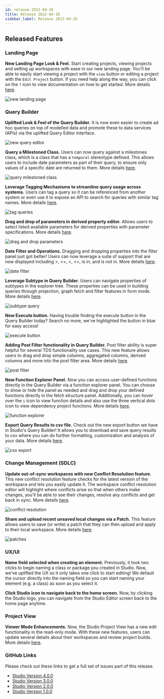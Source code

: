 ```yaml
---
id: release-2022-04-26
title: Release 2022-04-26
sidebar_label: Release 2022-04-26
---
```

## Released Features

### Landing Page

**New Landing Page Look & Feel.** Start creating projects, viewing projects and setting up workspaces with ease in our new landing page. You'll be able to easily start viewing a project with the `view` button or editing a project with the `Edit Project` button. If you need help along the way, you can click on the `?` icon to view documentation on how to get started. More details [here](https://github.com/finos/legend-studio/pull/899).

![new landing page](../assets/new-landing-page.gif)

### Query Builder

**Uplifted Look & Feel of the Query Builder.** It is now even easier to create ad hoc queries on top of modelled data and promote these to data services (APIs) via the uplifted Query Editor interface.

![new query editor](../assets/new-query-editor.jpg)

**Query a Milestoned Class.** Users can now query against a milestones class, which is a class that has a `temporal` stereotype defined. This allows users to include date parameters as part of their query, to ensure only values of a specific date are returned to them. More details [here](https://github.com/finos/legend-studio/pull/679).

![query milestoned class](../assets/new-query-milestoned-class.gif)

**Leverage Tagging Mechanisms to streamline query usage across systems.** Users can tag a query so it can be referenced from another system or even use it to expose an API to search for queries with similar tag names. More details [here](https://github.com/finos/legend-studio/issues/633).

![tag queries](../assets/new-tag-queries.jpg)

**Drag and drop of parameters in derived property editor.** Allows users to select listed available parameters for derived properties with parameter specifications. More details [here](https://github.com/finos/legend-studio/pull/766).

![drag and drop parameters](../assets/new-dragdrop-parameter.gif)

**Date Filter and Operations.** Dragging and dropping properties into the filter panel just got better! Users can now leverage a suite of support that are now displayed including &gt;, &gt;=, &lt;, &lt;=, is in, and is not in. More details [here](https://github.com/finos/legend-studio/pull/784).

![date filter](../assets/new-date-filter.gif)

**Leverage Subtype in Query Builder.** Users can navigate properties of subtypes in the explorer tree. These properties can be used in building queries through projection, graph fetch and filter features in form mode. More details [here](https://github.com/finos/legend-studio/issues/630).

![subtype query](../assets/new-subtype-query.gif)

**New Execute button.** Having trouble finding the execute button in the Query Builder today? Search no more, we've highlighted the button in blue for easy access!

![execute button](../assets/new-execute-button.jpg)

**Adding Post Filter functionality in Query Builder.** Post filter ability is super helpful for several TDS functionality use cases. This new feature allows users to drag and drop simple columns, aggregated columns, derived columns and more into the post filter area. More details [here](https://github.com/finos/legend-studio/pull/902).

![post filter](../assets/new-post-filter.gif)

**New Function Explorer Panel.** Now you can access user-defined functions directly in the Query Builder via a function explorer panel. You can choose to show or hide the panel as needed and drag and drop your defined functions directly in the fetch structure panel. Additionally, you can hover over the `i` icon to view function details and also use the three vertical dots icon to view dependency project functions. More details [here](https://github.com/finos/legend-studio/issues/819).

![function explorer](../assets/new-function-explorer.gif)

**Export Query Results to csv file.** Check out the new export button we have in Studio's Query Builder! It allows you to download and save query results to csv where you can do further formatting, customization and analysis of your data. More details [here](https://github.com/finos/legend-studio/pull/836).

![csv export](../assets/new-export-csv.gif)

### Change Management (SDLC)

**Update out-of-sync workspaces with new Conflict Resolution feature.** This new conflict resolution feature checks for the latest version of the workspace and lets you easily update it. The workspace conflict resolution editor will highlight where conflicts arise so that when others make changes, you'll be able to see their changes, resolve any conflicts and get back in sync. More details [here](https://github.com/finos/legend-studio/pull/749).

![conflict resolution](../assets/new-conflict-resolution.gif)

**Share and upload recent unsaved local changes via a Patch.** This feature allows users to save (or write) a patch that they can then upload and apply to their local workspace. More details [here](https://github.com/finos/legend-studio/pull/748).

![patches](../assets/new-patches.gif)

### UX/UI

**Name field selected when creating an element.** Previously, it took two clicks to begin naming a class or package you created in Studio. Now, we've uplifted the UX so it only takes one click to start editing! We default the cursor directly into the naming field so you can start naming your element (e.g. a class) as soon as you select it. 

**Click Studio icon to navigate back to the home screen.** Now, by clicking the Studio logo, you can navigate from the Studio Editor screen back to the home page anytime.

### Project View

**Viewer Mode Enhancements.** Now, the Studio Project View has a new edit functionality in the read-only mode. With these new features, users can update several details about their workspaces and review project builds. More details [here](https://github.com/finos/legend-studio/pull/778).

### GitHub Links

Please check out these links to get a full set of issues part of this release.

-   [Studio Version 4.0.0](https://github.com/finos/legend-studio/milestone/14?closed=1)
-   [Studio Version 3.0.0](https://github.com/finos/legend-studio/milestone/13?closed=1)
-   [Studio Version 2.0.0](https://github.com/finos/legend-studio/milestone/9?closed=1)
-   [Studio Version 1.0.0](https://github.com/finos/legend-studio/milestone/8?closed=1)
